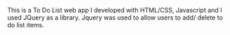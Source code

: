 This is a To Do List web app I developed with HTML/CSS, Javascript and I used JQuery as a library. Jquery was used to allow users to add/ delete to do list items.
